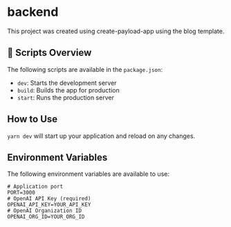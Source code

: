 # backend

This project was created using create-payload-app using the blog template.

## 📃 Scripts Overview

The following scripts are available in the `package.json`:

- `dev`: Starts the development server
- `build`: Builds the app for production
- `start`: Runs the production server

## How to Use

`yarn dev` will start up your application and reload on any changes.

## Environment Variables

The following environment variables are available to use:
```shell
# Application port
PORT=3000
# OpenAI API Key (required)
OPENAI_API_KEY=YOUR_API_KEY
# OpenAI Organization ID
OPENAI_ORG_ID=YOUR_ORG_ID
```

